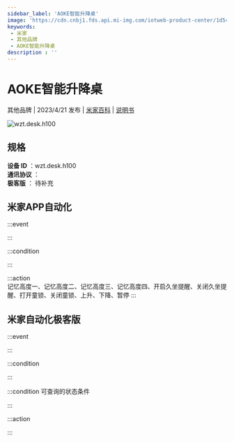 ```yaml
---
sidebar_label: 'AOKE智能升降桌'
image: 'https://cdn.cnbj1.fds.api.mi-img.com/iotweb-product-center/1d54eac2469733e2e0fcd72037cdf2f0_1679626762148.png?GalaxyAccessKeyId=AKVGLQWBOVIRQ3XLEW&Expires=9223372036854775807&Signature=HxMGz81kjYiCskNqKbqIQcmYXlk='
keywords: 
 - 米家
 - 其他品牌
 - AOKE智能升降桌
description : ''
---
```

# AOKE智能升降桌

其他品牌 | 2023/4/21 发布 | [米家百科](https://home.mi.com/webapp/content/baike/product/index.html?model=wzt.desk.h100) | [说明书](https://home.mi.com/views/introduction.html?model=wzt.desk.h100&region=cn)

![wzt.desk.h100](https://cdn.cnbj1.fds.api.mi-img.com/iotweb-product-center/1d54eac2469733e2e0fcd72037cdf2f0_1679626762148.png?GalaxyAccessKeyId=AKVGLQWBOVIRQ3XLEW&Expires=9223372036854775807&Signature=HxMGz81kjYiCskNqKbqIQcmYXlk=)

## 规格  
> 
**设备 ID** ：wzt.desk.h100  
**通讯协议** ：  
**极客版**  ： 待补充 


## 米家APP自动化  

:::event  

:::

:::condition  

:::

:::action   
记忆高度一、记忆高度二、记忆高度三、记忆高度四、开启久坐提醒、关闭久坐提醒、打开童锁、关闭童锁、上升、下降、暂停
:::

## 米家自动化极客版  

:::event  

:::

:::condition  

:::

:::condition 可查询的状态条件  

:::

:::action  

:::

        
